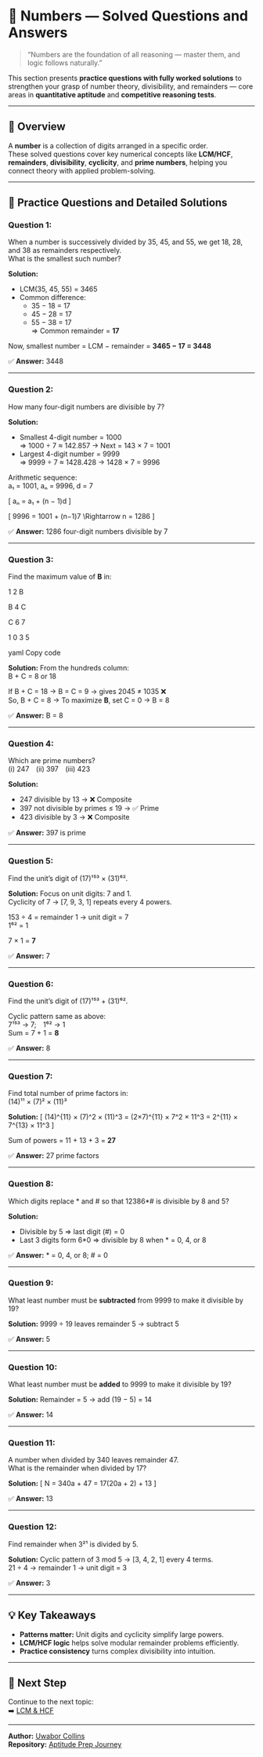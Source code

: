 # 🔢 Numbers — Solved Questions and Answers

> “Numbers are the foundation of all reasoning — master them, and logic follows naturally.”

This section presents **practice questions with fully worked solutions** to strengthen your grasp of number theory, divisibility, and remainders — core areas in **quantitative aptitude** and **competitive reasoning tests**.

---

## 📘 Overview

A **number** is a collection of digits arranged in a specific order.  
These solved questions cover key numerical concepts like **LCM/HCF**, **remainders**, **divisibility**, **cyclicity**, and **prime numbers**, helping you connect theory with applied problem-solving.

---

## 🧮 Practice Questions and Detailed Solutions

### **Question 1:**  
When a number is successively divided by 35, 45, and 55, we get 18, 28, and 38 as remainders respectively.  
What is the smallest such number?

**Solution:**
- LCM(35, 45, 55) = 3465  
- Common difference:  
  - 35 − 18 = 17  
  - 45 − 28 = 17  
  - 55 − 38 = 17  
  ⇒ Common remainder = **17**

Now, smallest number = LCM − remainder = **3465 − 17 = 3448**

✅ **Answer:** 3448

---

### **Question 2:**  
How many four-digit numbers are divisible by 7?

**Solution:**
- Smallest 4-digit number = 1000  
  ⇒ 1000 ÷ 7 ≈ 142.857 → Next = 143 × 7 = 1001  
- Largest 4-digit number = 9999  
  ⇒ 9999 ÷ 7 ≈ 1428.428 → 1428 × 7 = 9996  

Arithmetic sequence:  
a₁ = 1001, aₙ = 9996, d = 7  

\[
aₙ = a₁ + (n − 1)d
\]

\[
9996 = 1001 + (n−1)7
\Rightarrow n = 1286
\]

✅ **Answer:** 1286 four-digit numbers divisible by 7

---

### **Question 3:**  
Find the maximum value of **B** in:

1 2 B

B 4 C

C 6 7

1 0 3 5

yaml
Copy code

**Solution:**
From the hundreds column:  
B + C = 8 or 18  

If B + C = 18 → B = C = 9 → gives 2045 ≠ 1035 ❌  
So, B + C = 8 → To maximize **B**, set C = 0 → B = 8  

✅ **Answer:** B = 8

---

### **Question 4:**  
Which are prime numbers?  
(i) 247 (ii) 397 (iii) 423  

**Solution:**
- 247 divisible by 13 → ❌ Composite  
- 397 not divisible by primes ≤ 19 → ✅ Prime  
- 423 divisible by 3 → ❌ Composite  

✅ **Answer:** 397 is prime

---

### **Question 5:**  
Find the unit’s digit of (17)¹⁵³ × (31)⁶².

**Solution:**
Focus on unit digits: 7 and 1.  
Cyclicity of 7 → [7, 9, 3, 1] repeats every 4 powers.  

153 ÷ 4 = remainder 1 → unit digit = 7  
1⁶² = 1  

7 × 1 = **7**

✅ **Answer:** 7

---

### **Question 6:**  
Find the unit’s digit of (17)¹⁵³ + (31)⁶².

Cyclic pattern same as above:  
7¹⁵³ → 7; 1⁶² → 1  
Sum = 7 + 1 = **8**

✅ **Answer:** 8

---

### **Question 7:**  
Find total number of prime factors in:  
(14)¹¹ × (7)² × (11)³  

**Solution:**
\[
(14)^{11} × (7)^2 × (11)^3
= (2×7)^{11} × 7^2 × 11^3
= 2^{11} × 7^{13} × 11^3
\]

Sum of powers = 11 + 13 + 3 = **27**

✅ **Answer:** 27 prime factors

---

### **Question 8:**  
Which digits replace * and # so that 12386*# is divisible by 8 and 5?

**Solution:**
- Divisible by 5 ⇒ last digit (#) = 0  
- Last 3 digits form 6*0 ⇒ divisible by 8 when * = 0, 4, or 8  

✅ **Answer:** * = 0, 4, or 8; # = 0

---

### **Question 9:**  
What least number must be **subtracted** from 9999 to make it divisible by 19?

**Solution:**
9999 ÷ 19 leaves remainder 5 → subtract 5

✅ **Answer:** 5

---

### **Question 10:**  
What least number must be **added** to 9999 to make it divisible by 19?

**Solution:**
Remainder = 5 → add (19 − 5) = 14

✅ **Answer:** 14

---

### **Question 11:**  
A number when divided by 340 leaves remainder 47.  
What is the remainder when divided by 17?

**Solution:**
\[
N = 340a + 47 = 17(20a + 2) + 13
\]

✅ **Answer:** 13

---

### **Question 12:**  
Find remainder when 3²¹ is divided by 5.

**Solution:**
Cyclic pattern of 3 mod 5 → [3, 4, 2, 1] every 4 terms.  
21 ÷ 4 → remainder 1 → unit digit = 3  

✅ **Answer:** 3

---

## 💡 Key Takeaways
- **Patterns matter:** Unit digits and cyclicity simplify large powers.  
- **LCM/HCF logic** helps solve modular remainder problems efficiently.  
- **Practice consistency** turns complex divisibility into intuition.  

---

## 🧭 Next Step
Continue to the next topic:  
➡️ [LCM & HCF](../LCM_HCF/README.md)

---

**Author:** [Uwabor Collins](https://github.com/Dev0psKing)  
**Repository:** [Aptitude Prep Journey](https://github.com/Dev0psKing/aptitude-prep-journey)

